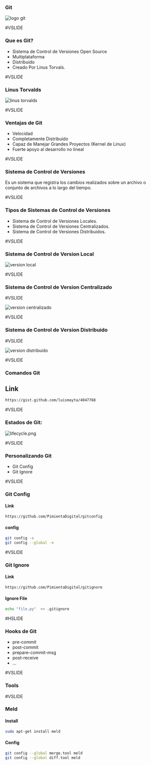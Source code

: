 ### Git

![logo git](assets/images/logo-git.png)


#VSLIDE


### Que es Git?

- Sistema de Control de Versiones Open Source
- Multiplataforma
- Distribuido
- Creado Por Linus Torvals.


#VSLIDE


### Linus Torvalds


![linus torvalds](assets/images/torvaldsnvidia.jpg)

#VSLIDE


### Ventajas de Git

- Velocidad
- Completamente Distribuido
- Capaz de Manejar Grandes Proyectos (Kernel de Linux)
- Fuerte apoyo al desarrollo no lineal

#VSLIDE

### Sistema de Control de Versiones

Es un sistema que registra los cambios realizados sobre
un archivo o conjunto de archivos a lo largo del tiempo.

#VSLIDE

### Tipos de Sistemas de Control de Versiones

- Sistema de Control de Versiones Locales.
- Sistema de Control de Versiones Centralizados.
- Sistema de Control de Versiones Distribuidos.

#VSLIDE

### Sistema de Control de Version Local

![version local](assets/images/version_local.png)

#VSLIDE

### Sistema de Control de Version Centralizado

#VSLIDE

![version centralizado](assets/images/version_centralizado.png)

#VSLIDE

### Sistema de Control de Version Distribuido

#VSLIDE

![version distribuido](assets/images/versiones_distribuidos.png)

#VSLIDE

### Comandos Git

## Link

```bash
https://gist.github.com/luismayta/4047768
```


#VSLIDE

### Estados de Git:

![lifecycle.png](assets/images/lifecyclefile.png)


#VSLIDE

### Personalizando Git

- Git Config
- Git Ignore

#VSLIDE

### Git Config

#### Link

```bash
https://github.com/PimientaDigital/gitconfig
```

#### config

```bash
git config -e
git config --global -e
```


#VSLIDE

### Git Ignore

#### Link

```bash
https://github.com/PimientaDigital/gitignore
```

#### Ignore File

```bash
echo "file.py"  >> .gitignore
```



#HSLIDE

### Hooks de Git

- pre-commit
- post-commit
- prepare-commit-msg
- post-receive
- ...

#VSLIDE

### Tools

#VSLIDE

### Meld

#### Install

```bash
sudo apt-get install meld
```

#### Config

```bash
git config --global merge.tool meld
git config --global diff.tool meld
```
